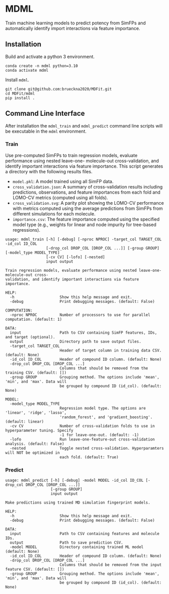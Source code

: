 # MDML

Train machine learning models to predict potency from SimFPs and automatically identify
import interactions via feature importance.

## Installation

Build and activate a python 3 environment.

```
conda create -n mdml python=3.10
conda activate mdml
```

Install `mdml`.

```
git clone git@github.com:brueckna2020/MDFit.git
cd MDFit/mdml
pip install .
```

## Command Line Interface

After installation the `mdml_train` and `mdml_predict` command line scripts will be executable 
in the `mdml` environment.

### Train

Use pre-computed SimFPs to train regression models, evaluate performance using nested leave-one-
molecule-out cross-validation, and identify important interactions via feature importance. This
script generates a directory with the following results files.
- `model.pkl`: A model trained using all SimFP data.
- `cross_validation.json`: A summary of cross-validation results including predictions, observations, and feature importances from each fold and LOMO-CV metrics (computed using all folds).
- `cross_validation.svg`: A parity plot showing the LOMO-CV performance with metrics computed using the average predictions from SimFPs from different simulations for each molecule.
- `importance.csv`: The feature importance computed using the specified model type (e.g., weights for linear and node impurity for tree-based regressions).

```
usage: mdml_train [-h] [-debug] [-nproc NPROC] -target_col TARGET_COL -id_col ID_COL
                  [-drop_col DROP_COL [DROP_COL ...]] [-group GROUP] [-model_type MODEL_TYPE]
                  [-cv CV] [-lofo] [-nested]
                  input output

Train regression models, evaluate performance using nested leave-one-molecule-out cross-
validation, and identify important interactions via feature importance.

HELP:
  -h                    Show this help message and exit.
  -debug                Print debugging messages. (default: False)

COMPUTATION:
  -nproc NPROC          Number of processors to use for parallel computation. (default: 1)

DATA:
  input                 Path to CSV containing SimFP features, IDs, and target (optional).
  output                Directory path to save output files.
  -target_col TARGET_COL
                        Header of target column in training data CSV. (default: None)
  -id_col ID_COL        Header of compound ID column. (default: None)
  -drop_col DROP_COL [DROP_COL ...]
                        Columns that should be removed from the training CSV. (default: [])
  -group GROUP          Grouping method. The options include 'mean', 'min', and 'max'. Data will
                        be grouped by compound ID (id_col). (default: None)

MODEL:
  -model_type MODEL_TYPE
                        Regression model type. The options are 'linear', 'ridge', 'lasso',
                        'random_forest', and 'gradient_boosting'. (default: linear)
  -cv CV                Number of cross-validation folds to use in hyperparameter tuning. Specify
                        -1 for leave-one-out. (default: -1)
  -lofo                 Run leave-one-feature-out cross-validation analysis. (default: False)
  -nested               Toggle nested cross-validation. Hyperparamters will NOT be optimized in
                        each fold. (default: True)
```

### Predict

```
usage: mdml_predict [-h] [-debug] -model MODEL -id_col ID_COL [-drop_col DROP_COL [DROP_COL ...]]
                    [-group GROUP]
                    input output

Make predictions using trained MD simulation fingerprint models.

HELP:
  -h                    Show this help message and exit.
  -debug                Print debugging messages. (default: False)

DATA:
  input                 Path to CSV containing features and molecule IDs.
  output                Path to save prediction CSV.
  -model MODEL          Directory containing trained ML model (default: None)
  -id_col ID_COL        Header of compound ID column. (default: None)
  -drop_col DROP_COL [DROP_COL ...]
                        Columns that should be removed from the input feature CSV. (default: [])
  -group GROUP          Grouping method. The options include 'mean', 'min', and 'max'. Data will
                        be grouped by compound ID (id_col). (default: None)
```


